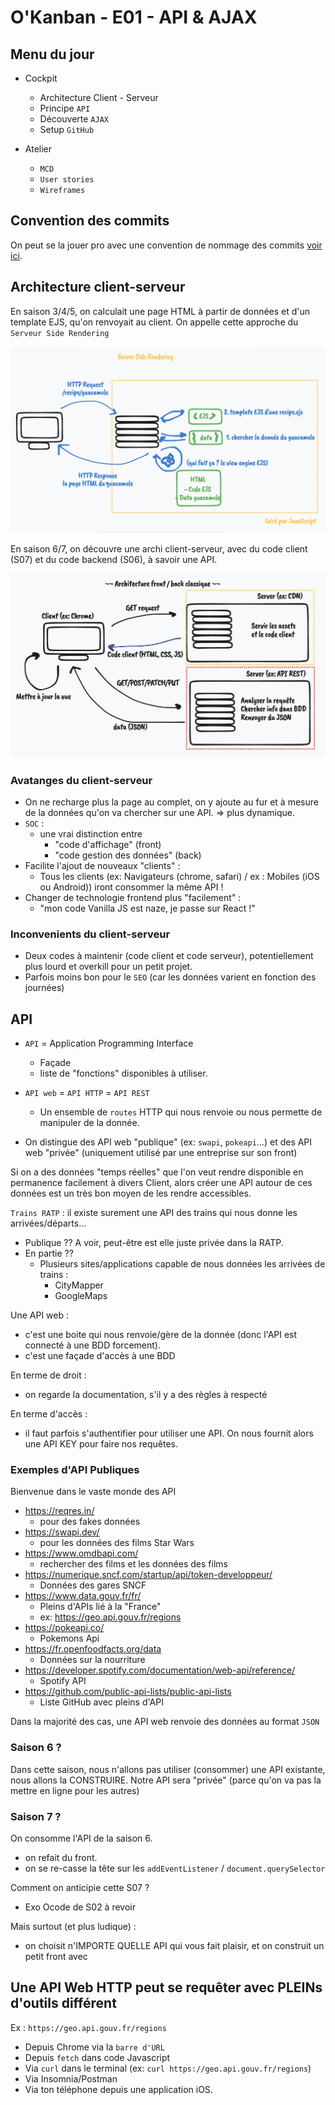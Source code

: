 # O'Kanban - E01 - API & AJAX

## Menu du jour

- Cockpit
  - Architecture Client - Serveur
  - Principe `API`
  - Découverte `AJAX`
  - Setup `GitHub`

- Atelier
  - `MCD`
  - `User stories`
  - `Wireframes`


## Convention des commits

On peut se la jouer pro avec une convention de nommage des commits [voir ici](https://www.conventionalcommits.org/en/v1.0.0/).

## Architecture client-serveur

En saison 3/4/5, on calculait une page HTML à partir de données et d'un template EJS, qu'on renvoyait au client. On appelle cette approche du `Serveur Side Rendering`

![](../resources/ssr.png)

En saison 6/7, on découvre une archi client-serveur, avec du code client (S07) et du code backend (S06), à savoir une API. 

![](./../resources/client-server.png)

### Avatanges du client-serveur

- On ne recharge plus la page au complet, on y ajoute au fur et à mesure de la données qu'on va chercher sur une API. => plus dynamique. 
- `SOC` : 
  - une vrai distinction entre 
    - "code d'affichage" (front)
    - "code gestion des données" (back)
- Facilite l'ajout de nouveaux "clients" : 
  - Tous les clients (ex: Navigateurs (chrome, safari) / ex : Mobiles (iOS ou Android)) iront consommer la même API !
- Changer de technologie frontend plus "facilement" : 
  - "mon code Vanilla JS est naze, je passe sur React !"

### Inconvenients du client-serveur

- Deux codes à maintenir (code client et code serveur), potentiellement plus lourd et overkill pour un petit projet. 
- Parfois moins bon pour le `SEO` (car les données varient en fonction des journées)


## API

- `API` = Application Programming Interface 
  - Façade
  - liste de "fonctions" disponibles à utiliser. 

- `API web` = `API HTTP` = `API REST`
  - Un ensemble de `routes` HTTP qui nous renvoie ou nous permette de manipuler de la donnée.

- On distingue des API web "publique" (ex: `swapi`, `pokeapi`...) et des API web "privée" (uniquement utilisé par une entreprise sur son front)

Si on a des données "temps réelles" que l'on veut rendre disponible en permanence facilement à divers Client, alors créer une API autour de ces données est un très bon moyen de les rendre accessibles.

`Trains RATP` : il existe surement une API des trains qui nous donne les arrivées/départs...
- Publique ?? A voir, peut-être est elle juste privée dans la RATP.
- En partie ?? 
  - Plusieurs sites/applications capable de nous données les arrivées de trains :
    - CityMapper
    - GoogleMaps

Une API web : 
- c'est une boite qui nous renvoie/gère de la donnée (donc l'API est connecté à une BDD forcement). 
- c'est une façade d'accès à une BDD

En terme de droit : 
- on regarde la documentation, s'il y a des règles à respecté

En terme d'accès : 
- il faut parfois s'authentifier pour utiliser une API. On nous fournit alors une API KEY pour faire nos requêtes.



### Exemples d'API Publiques

Bienvenue dans le vaste monde des API

- https://reqres.in/
  - pour des fakes données
- https://swapi.dev/
  - pour les données des films Star Wars
- https://www.omdbapi.com/
  - rechercher des films et les données des films
- https://numerique.sncf.com/startup/api/token-developpeur/
  - Données des gares SNCF
- https://www.data.gouv.fr/fr/
  - Pleins d'APIs lié à la "France"
  - ex: https://geo.api.gouv.fr/regions
- https://pokeapi.co/
  - Pokemons Api
- https://fr.openfoodfacts.org/data
  - Données sur la nourriture
- https://developer.spotify.com/documentation/web-api/reference/
  - Spotify API
- https://github.com/public-api-lists/public-api-lists
  - Liste GitHub avec pleins d'API

Dans la majorité des cas, une API web renvoie des données au format `JSON`

### Saison 6 ? 

Dans cette saison, nous n'allons pas utiliser (consommer) une API existante, nous allons la CONSTRUIRE. Notre API sera "privée" (parce qu'on va pas la mettre en ligne pour les autres)


### Saison 7 ? 

On consomme l'API de la saison 6.
- on refait du front. 
- on se re-casse la tête sur les `addEventListener` / `document.querySelector`

Comment on anticipie cette S07 ? 
- Exo Ocode de S02 à revoir
  
Mais surtout (et plus ludique) : 
  - on choisit n'IMPORTE QUELLE API qui vous fait plaisir, et on construit un petit front avec 


## Une API Web HTTP peut se requêter avec PLEINs d'outils différent

Ex : `https://geo.api.gouv.fr/regions`

- Depuis Chrome via la `barre d'URL`
- Depuis `fetch` dans code Javascript
- Via `curl` dans le terminal (ex: `curl https://geo.api.gouv.fr/regions`)
- Via Insomnia/Postman
- Via ton téléphone depuis une application iOS. 
